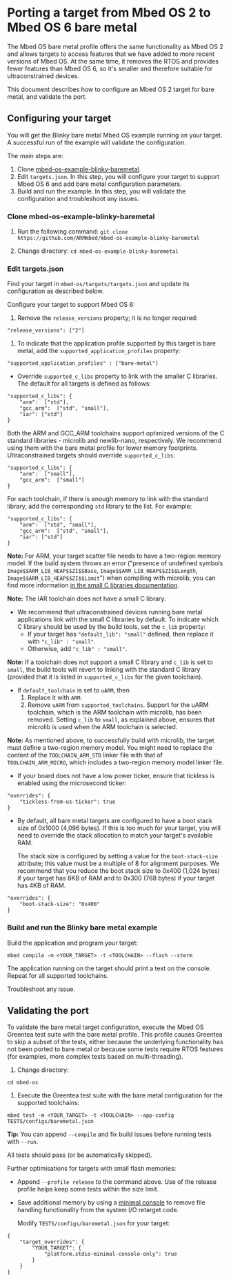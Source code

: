 # Porting a target from Mbed OS 2 to Mbed OS 6 bare metal

The Mbed OS bare metal profile offers the same functionality as Mbed OS 2 and allows targets to access features that we have added to more recent versions of Mbed OS. At the same time, it removes the RTOS and provides fewer features than Mbed OS 6, so it's smaller and therefore suitable for ultraconstrained devices. 

This document describes how to configure an Mbed OS 2 target for bare metal, and validate the port.

## Configuring your target

You will get the Blinky bare metal Mbed OS example running on your target. A successful run of the example will validate the configuration.

The main steps are:
1. Clone [mbed-os-example-blinky-baremetal](https://github.com/ARMmbed/mbed-os-example-blinky-baremetal).
1. Edit `targets.json`. In this step, you will configure your target to support Mbed OS 6 and add bare metal configuration parameters.
1. Build and run the example. In this step, you will validate the configuration and troubleshoot any issues.

### Clone mbed-os-example-blinky-baremetal

1. Run the following command:
    `git clone https://github.com/ARMmbed/mbed-os-example-blinky-baremetal`

1. Change directory:
    `cd mbed-os-example-blinky-baremetal`

### Edit targets.json

Find your target in `mbed-os/targets/targets.json` and update its configuration as described below.

Configure your target to support Mbed OS 6:
1. Remove the `release_versions` property; it is no longer required:
```
"release_versions": ["2"]
```

1. To indicate that the application profile supported by this target is bare metal, add the `supported_application_profiles` property:
```
"supported_application_profiles" : ["bare-metal"]
```

- Override `supported_c_libs` property to link with the smaller C libraries. The default for all targets is defined as follows: 
```
"supported_c_libs": {
    "arm":  ["std"],
    "gcc_arm":  ["std", "small"],
    "iar": ["std"]
}
```

Both the ARM and GCC_ARM toolchains support optimized versions of the C standard libraries - microlib and newlib-nano, respectively. We recommend using them with the bare metal profile for lower memory footprints. Ultraconstrained targets should override `supported_c_libs`:
```
"supported_c_libs": {
    "arm":  ["small"],
    "gcc_arm":  ["small"]
}
```

For each toolchain, if there is enough memory to link with the standard library, add the corresponding `std` library to the list. For example:
```
"supported_c_libs": {
    "arm":  ["std", "small"],
    "gcc_arm":  ["std", "small"],
    "iar": ["std"]
}
```
<span class="notes">**Note:** For ARM, your target scatter file needs to have a two-region memory model. If the build system throws an error ("presence of undefined symbols `Image$$ARM_LIB_HEAP$$ZI$$Base`, `Image$$ARM_LIB_HEAP$$ZI$$Length`, `Image$$ARM_LIB_HEAP$$ZI$$Limit`") when compiling with microlib, you can find more information [in the small C libraries documentation](https://os.mbed.com/docs/mbed-os/v6.0-preview/reference/using-small-c-libraries.html).</span>

<span class="notes">**Note:** The IAR toolchain does not have a small C library.</span>

- We recommend that ultraconstrained devices running bare metal applications link with the small C libraries by default. To indicate which C library should be used by the build tools, set the `c_lib` property:
    - If your target has `"default_lib": "small"` defined, then replace it with `"c_lib" : "small"`. 
    - Otherwise, add `"c_lib" : "small"`. 

<span class="notes">**Note:** If a toolchain does not support a small C library and `c_lib` is set to `small`, the build tools will revert to linking with the standard C library (provided that it is listed in `supported_c_libs` for the given toolchain).</span>

- If `default_toolchain` is set to `uARM`, then
    1. Replace it with `ARM`.
    1. Remove `uARM` from `supported_toolchains`. 
        Support for the uARM toolchain, which is the ARM toolchain with microlib, has been removed. Setting `c_lib` to `small`, as explained above, ensures that microlib is used when the ARM toolchain is selected.

<span class="notes">**Note:** As mentioned above, to successfully build with microlib, the target must define a two-region memory model. You might need to replace the content of the `TOOLCHAIN_ARM_STD` linker file with that of `TOOLCHAIN_ARM_MICRO`, which includes a two-region memory model linker file.</span>

- If your board does not have a low power ticker, ensure that tickless is enabled using the microsecond ticker:
```
"overrides": {
    "tickless-from-us-ticker": true
}
```

- By default, all bare metal targets are configured to have a boot stack size of 0x1000 (4,096 bytes). If this is too much for your target, you will need to override the stack allocation to match your target's available RAM. 

    The stack size is configured by setting a value for the `boot-stack-size` attribute; this value must be a multiple of 8 for alignment purposes. We recommend that you reduce the boot stack size to 0x400 (1,024 bytes) if your target has 8KB of RAM and to 0x300 (768 bytes) if your target has 4KB of RAM.
```
"overrides": {
    "boot-stack-size": "0x400"
}
```

### Build and run the Blinky bare metal example

Build the application and program your target:
```
mbed compile -m <YOUR_TARGET> -t <TOOLCHAIN> --flash --sterm
```

The application running on the target should print a text on the console. Repeat for all supported toolchains.

Troubleshoot any issue.

## Validating the port

To validate the bare metal target configuration, execute the Mbed OS Greentea test suite with the bare metal profile. This profile causes Greentea to skip a subset of the tests, either because the underlying functionality has not been ported to bare metal or because some tests require RTOS features (for examples, more complex tests based on multi-threading).

1. Change directory:
```
cd mbed-os
```
1. Execute the Greentea test suite with the bare metal configuration for the supported toolchains:
```
mbed test -m <YOUR_TARGET> -t <TOOLCHAIN> --app-config TESTS/configs/baremetal.json
```
<span class="tips">**Tip:** You can append `--compile` and fix build issues before running tests with `--run`.</span>

All tests should pass (or be automatically skipped).

Further optimisations for targets with small flash memories:
- Append `--profile release` to the command above. Use of the release profile helps keep some tests within the size limit.
- Save additional memory by using a [minimal console](https://github.com/ARMmbed/mbed-os-example-blinky-baremetal#using-a-minimal-console) to remove file handling functionality from the system I/O retarget code.

  Modify `TESTS/configs/baremetal.json` for your target:
```
{
    "target_overrides": {
        "YOUR_TARGET": {
            "platform.stdio-minimal-console-only": true
        }
    }
}
```
